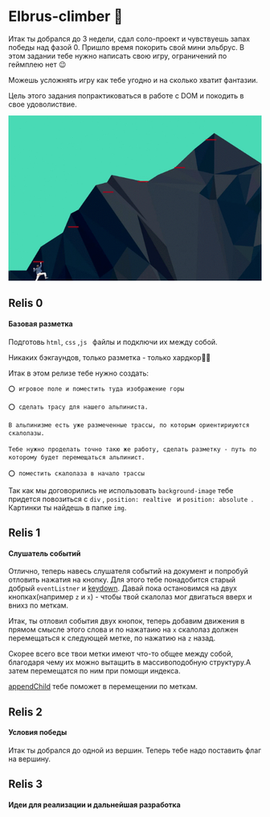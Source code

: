 # Elbrus-climber 🗻

Итак ты добрался до 3 недели, сдал соло-проект и чувствуешь запах победы над фазой 0. Пришло время покорить свой мини эльбрус. В этом задании тебе нужно написать свою игру, ограничений по геймплею нет 😉 

Можешь усложнять игру как тебе угодно и на сколько хватит фантазии. 

Цель этого задания попрактиковаться в работе с DOM и покодить в свое удоволиствие.

![screenshot](readme-assets/elbrus-climber.gif)

## Relis 0
#### Базовая разметка

Подготовь  ```html```, ```css``` ,```js ``` файлы и подключи их между собой.

Никаких бэкгаундов, только разметка - только хардкор👹🤘

Итак в этом релизе тебе нужно создать:

    ⭕ игровое поле и поместить туда изображение горы

    ⭕ сделать трасу для нашего альпиниста. 
    
    В альпинизме есть уже размеченные трассы, по которым ориентириуются скалолазы.
    
    Тебе нужно проделать точно такю же работу, сделать разметку - путь по которому будет перемещаться альпинист. 

    ⭕ поместить скалолаза в начало трассы

Так как мы договорились не использовать ```background-image``` тебе придется повозиться с ```div``` , ```position: realtive ``` и ```position: absolute ```. Картинки ты найдешь в папке ```img```.
## Relis 1
#### Слушатель событий
Отлично, теперь навесь слушателя событий на документ и попробуй отловить нажатия на кнопку. Для этого тебе понадобится старый добрый ```eventListner``` и [keydown](https://developer.mozilla.org/ru/docs/Web/API/Element/keydown_event). Давай пока остановимся на двух кнопках(например ```z``` и ```x```) - чтобы твой скалолаз мог двигаться вверх и внихз по меткам. 

Итак, ты отловил события двух кнопок, теперь добавим движения в прямом смысле этого слова и по нажатаию на ```x``` скалолаз должен перемещаться к следующей метке, по нажатию на ```z``` назад.

Скорее всего все твои метки имеют что-то общее между собой, благодаря чему их можно вытащить в массивоподобную структуру.А затем перемещатся по ним при помощи индекса.

[appendChild](https://developer.mozilla.org/ru/docs/Web/API/Node/appendChild) тебе поможет в перемещении по меткам.


## Relis 2
#### Условия победы

Итак ты добрался до одной из вершин. Теперь тебе надо поставить флаг на вершину. 

## Relis 3
#### Идеи для реализации и дальнейшая разработка
